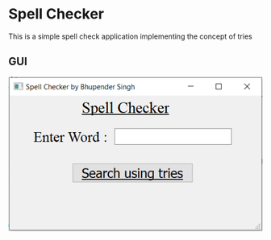# Spell Checker

This is a simple spell check application implementing the concept of tries

## GUI
![Starting](https://github.com/bhupendersinghh/spell-checker/blob/master/images/1.PNG)
